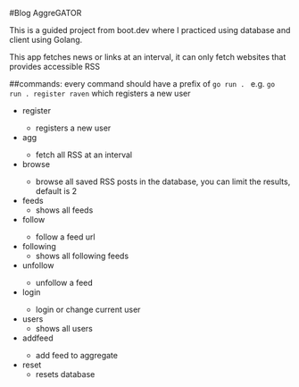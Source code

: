 #Blog AggreGATOR

This is a guided project from boot.dev where I practiced using database
and client using Golang.

This app fetches news or links at an interval, it can only fetch websites that provides accessible RSS

##commands:
every command should have a prefix of `go run . `
e.g. `go run . register raven` which registers a new user

- register <username>
    - registers a new user
- agg <request interval>
    - fetch all RSS at an interval
- browse <limit results>
    - browse all saved RSS posts in the database, you can limit the results, default is 2
- feeds
    - shows all feeds
- follow <feed url>
    - follow a feed url 
- following
    - shows all following feeds
- unfollow <feed url>
    - unfollow a feed
- login <username>
    - login or change current user
- users
    - shows all users
- addfeed <feed url>
    - add feed to aggregate
- reset 
    - resets database
